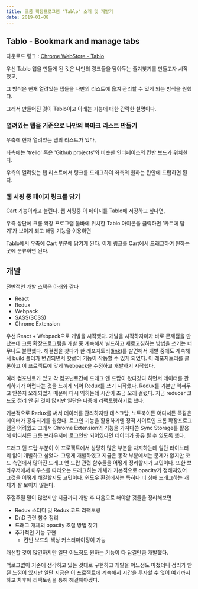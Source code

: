 ```yaml
---
title: 크롬 확장프로그램 "Tablo" 소개 및 개발기
date: 2019-01-08
---
```


## Tablo - Bookmark and manage tabs

다운로드 링크 : [Chrome WebStore - Tablo](https://chrome.google.com/webstore/detail/tablo-bookmark-and-manage/aoccnljcdmmbihgabpoljghfcmbflkhc)

우선 Tablo 앱을 만들게 된 것은 나만의 링크들을 담아두는 즐겨찾기를 만들고자 시작했고,

그 방식은 현재 열려있는 탭들을 나만의 리스트에 옮겨 관리할 수 있게 되는 방식을 원했다.

그래서 만들어진 것이 Tablo이고 아래는 기능에 대한 간략한 설명이다.

### 열려있는 탭을 기준으로 나만의 북마크 리스트 만들기

우측에 현재 열려있는 탭의 리스트가 있다,  

좌측에는 'trello' 혹은 'Github projects'와 비슷한 인터페이스의 칸반 보드가 위치한다.

우측의 열려있는 탭 리스트에서 링크를 드래그하여 좌측의 원하는 칸안에 드랍하면 된다.

### 웹 서핑 중 페이지 링크를 담기

Cart 기능이라고 불린다. 웹 서핑중 이 페이지를 Tablo에 저장하고 싶다면,

우측 상단에 크롬 확장 프로그램 툴바에 위치한 Tablo 아이콘을 클릭하면 '카트에 담기'가 보이게 되고 해당 기능을 이용하면

Tablo에서 우측에 Cart 부분에 담기게 된다. 이제 링크를 Cart에서 드래그하여 원하는 곳에 분류하면 된다.

## 개발

전반적인 개발 스택은 아래와 같다

- React
- Redux
- Webpack
- SASS(SCSS)
- Chrome Extension

우선 React + Webpack으로 개발을 시작했다. 개발을 시작하자마자 바로 문제점을 만났는데 크롬 확장프로그램을 개발 중 계속해서 빌드하고 새로고침하는 방법을 쓰기는 너무나도 불편했다. 해결점을 찾다가 한 레포지토리([link](https://github.com/samuelsimoes/chrome-extension-webpack-boilerplate))를 발견해서 개발 중에도 계속해서 build 폴더가 변경되면서 핫로더 기능이 작동할 수 있게 되었다. 이 레포지토리를 클론하고 이 프로젝트에 맞게 Webpack을 수정하고 개발하기 시작했다.

여러 컴포넌트가 있고 각 컴포넌트간에 드래그 앤 드랍이 왔다갔다 하면서 데이터를 관리하기가 어렵다는 것을 느끼게 되어 Redux를 쓰기 시작했다. Redux를 기본만 익혀두고 안쓴지 오래되었기 때문에 다시 익히는데 시간이 조금 오래 걸렸다. 지금 reducer 코드도 정리 안 된 것이 많지만 일단은 나중에 리팩토링하기로 했다.

기본적으로 Redux를 써서 데이터를 관리하지만 데스크탑, 노트북이든 어디서든 똑같은 데이터가 공유되기를 원했다. 로그인 기능을 활용하기엔 정적 사이트인 크롬 확장프로그램은 어려웠고 그래서 Chrome Extension의 기능을 가져다쓴 Sync Storage를 활용해 어디서든 크롬 브라우저에 로그인만 되어있다면 데이터가 공유 될 수 있도록 했다.

드래그 앤 드랍 부분이 이 프로젝트에서 상당히 많은 부분을 차지하는데 일단 라이브러리 없이 개발하고 싶었다. 그렇게 개발하였고 지금은 동작 부분에서는 문제가 없지만 코드 측면에서 많아진 드래그 앤 드랍 관련 함수들을 어떻게 정리할지가 고민이다. 또한 브라우저에서 마우스를 따라오는 드래그하는 개채가 기본적으로 opacity가 정해져있어 그것을 어떻게 해결할지도 고민이다. 윈도우 환경에서는 특히나 더 심해 드래그하는 개체가 잘 보이지 않는다.

주절주절 말이 많았지만 지금까지 개발 후 다음으로 해야할 것들을 정리해보면

- Redux 스터디 및 Redux 코드 리팩토링
- DnD 관련 함수 정리
- 드래그 개체의 opacity 조절 방법 찾기
- 추가적인 기능 구현
  - 칸반 보드의 색상 커스터마이징이 가능

개선할 것이 많긴하지만 일단 어느정도 원하는 기능이 다 담길만큼 개발했다.

백로그없이 기존에 생각하고 있는 것대로 구현하고 개발을 어느정도 마쳤더니 정리가 안된 느낌이 있지만 일단 지금은 이 프로젝트에 계속해서 시간을 투자할 수 없어 여기까지하고 차후에 리팩토링을 통해 해결해야겠다.
